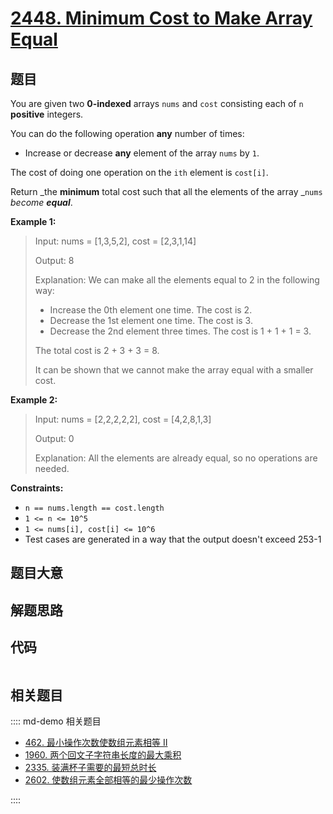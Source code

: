 # [2448. Minimum Cost to Make Array Equal](https://leetcode.com/problems/minimum-cost-to-make-array-equal/)

## 题目

You are given two **0-indexed** arrays `nums` and `cost` consisting each of
`n` **positive** integers.

You can do the following operation **any** number of times:

- Increase or decrease **any** element of the array `nums` by `1`.

The cost of doing one operation on the `ith` element is `cost[i]`.

Return _the **minimum** total cost such that all the elements of the array
_`nums` _become **equal**_.

**Example 1:**

> Input: nums = [1,3,5,2], cost = [2,3,1,14]
>
> Output: 8
>
> Explanation: We can make all the elements equal to 2 in the following way:
>
> - Increase the 0th element one time. The cost is 2.
> - Decrease the 1st element one time. The cost is 3.
> - Decrease the 2nd element three times. The cost is 1 + 1 + 1 = 3.
>
> The total cost is 2 + 3 + 3 = 8.
>
> It can be shown that we cannot make the array equal with a smaller cost.

**Example 2:**

> Input: nums = [2,2,2,2,2], cost = [4,2,8,1,3]
>
> Output: 0
>
> Explanation: All the elements are already equal, so no operations are needed.

**Constraints:**

- `n == nums.length == cost.length`
- `1 <= n <= 10^5`
- `1 <= nums[i], cost[i] <= 10^6`
- Test cases are generated in a way that the output doesn't exceed 253-1

## 题目大意

## 解题思路

## 代码

```javascript

```

## 相关题目

:::: md-demo 相关题目

- [462. 最小操作次数使数组元素相等 II](https://leetcode.com/problems/minimum-moves-to-equal-array-elements-ii)
- [1960. 两个回文子字符串长度的最大乘积](https://leetcode.com/problems/maximum-product-of-the-length-of-two-palindromic-substrings)
- [2335. 装满杯子需要的最短总时长](https://leetcode.com/problems/minimum-amount-of-time-to-fill-cups)
- [2602. 使数组元素全部相等的最少操作次数](https://leetcode.com/problems/minimum-operations-to-make-all-array-elements-equal)

::::
